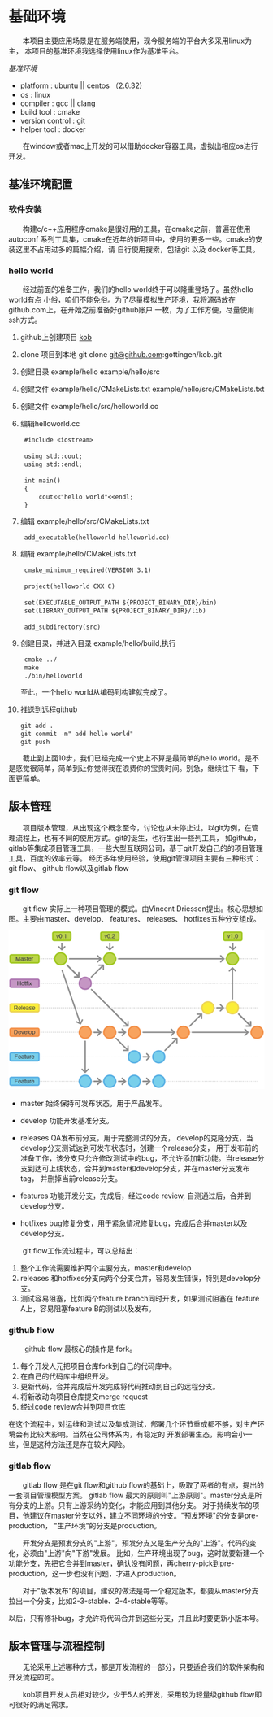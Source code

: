 # 基础环境

&emsp;&emsp;本项目主要应用场景是在服务端使用，现今服务端的平台大多采用linux为主，
本项目的基准环境我选择使用linux作为基准平台。

*基准环境*

* platform        : ubuntu || centos （2.6.32)
* os              : linux
* compiler        : gcc || clang
* build tool      : cmake
* version control : git
* helper tool  : docker

&emsp;&emsp;在window或者mac上开发的可以借助docker容器工具，虚拟出相应os进行开发。

## 基准环境配置

### 软件安装

&emsp;&emsp;构建c/c++应用程序cmake是很好用的工具，在cmake之前，普遍在使用autoconf
系列工具集，cmake在近年的新项目中，使用的更多一些。cmake的安装这里不占用过多的篇幅介绍，请
自行使用搜索，包括git 以及 docker等工具。

### hello world

&emsp;&emsp;经过前面的准备工作，我们的hello world终于可以隆重登场了。虽然hello world有点
小俗，咱们不能免俗。为了尽量模拟生产环境，我将源码放在github.com上，在开始之前准备好github账户
一枚，为了工作方便，尽量使用ssh方式。

1. github上创建项目 [kob](https://github.com/gottingen/kob.git) 
2. clone 项目到本地 git clone git@github.com:gottingen/kob.git
3. 创建目录 example/hello example/hello/src
4. 创建文件 example/hello/CMakeLists.txt example/hello/src/CMakeLists.txt
5. 创建文件 example/hello/src/helloworld.cc
6. 编辑helloworld.cc

        #include <iostream>
        
        using std::cout;
        using std::endl;
        
        int main()
        {
            cout<<"hello world"<<endl;
        }
        
7. 编辑 example/hello/src/CMakeLists.txt

        add_executable(helloworld helloworld.cc)
    
8. 编辑 example/hello/CMakeLists.txt

        cmake_minimum_required(VERSION 3.1)
        
        project(helloworld CXX C)
        
        set(EXECUTABLE_OUTPUT_PATH ${PROJECT_BINARY_DIR}/bin)
        set(LIBRARY_OUTPUT_PATH ${PROJECT_BINARY_DIR}/lib)
        
        add_subdirectory(src)
        
9. 创建目录，并进入目录 example/hello/build,执行
    
        cmake ../
        make
        ./bin/helloworld
    至此，一个hello world从编码到构建就完成了。

10. 推送到远程github

        git add .
        git commit -m" add hello world"
        git push
        

&emsp;&emsp;截止到上面10步，我们已经完成一个史上不算是最简单的hello world。是不是感觉很简单，简单到让你觉得我在浪费你的宝贵时间。别急，继续往下
看，下面更简单。
## 版本管理

&emsp;&emsp;项目版本管理，从出现这个概念至今，讨论也从未停止过。以git为例，在管理流程上，也有不同的使用方式。git的诞生，也衍生出一些列工具，
如github， gitlab等集成项目管理工具，一些大型互联网公司，基于git开发自己的的项目管理工具，百度的效率云等。
经历多年使用经验，使用git管理项目主要有三种形式： git flow、 github flow以及gitlab flow

### git flow
&emsp;&emsp;git flow 实际上一种项目管理的模式。由Vincent Driessen提出。核心思想如图。主要由master、develop、
features、 releases、 hotfixes五种分支组成。


![git flow](image/git_flow.png)

* master 始终保持可发布状态，用于产品发布。

* develop 功能开发基准分支。

* releases QA发布前分支，用于完整测试的分支， develop的克隆分支，当develop分支测试达到可发布状态时，创建一个release分支，
 用于发布前的准备工作，该分支只允许修改测试中的bug，不允许添加新功能。当release分支到达可上线状态，合并到master和develop分支，并在master分支发布tag， 并删掉当前release分支。

* features 功能开发分支，完成后，经过code review, 自测通过后，合并到develop分支。

* hotfixes bug修复分支，用于紧急情况修复bug，完成后合并master以及develop分支。

&emsp;&emsp;git flow工作流过程中，可以总结出：

1. 整个工作流需要维护两个主要分支，master和develop
2. releases 和hotfixes分支向两个分支合并，容易发生错误，特别是develop分支。
3. 测试容易阻塞，比如两个feature branch同时开发，如果测试阻塞在 feature A上，容易阻塞feature B的测试以及发布。


### github flow
   
&emsp;&emsp; github flow 最核心的操作是 fork。

1. 每个开发人元把项目仓库fork到自己的代码库中。
2. 在自己的代码库中组织开发。
3. 更新代码，合并完成后开发完成将代码推动到自己的远程分支。
4. 将新改动向项目仓库提交merge request
5. 经过code review合并到项目仓库

在这个流程中，对运维和测试以及集成测试，部署几个环节重成都不够，对生产环境会有比较大影响。当然在公司体系内，有稳定的
开发部署生态，影响会小一些，但是这种方法还是存在较大风险。

### gitlab flow

&emsp;&emsp;gitlab flow 是在git flow和github flow的基础上，吸取了两者的有点，提出的一套项目管理模型方案。
gitlab flow 最大的原则叫"上游原则"。master分支是所有分支的上游。只有上游采纳的变化，才能应用到其他分支。
对于持续发布的项目，他建议在master分支以外，建立不同环境的分支。"预发环境"的分支是pre-production，
"生产环境"的分支是production。

&emsp;&emsp;开发分支是预发分支的"上游"，预发分支又是生产分支的"上游"。代码的变化，必须由"上游"向"下游"发展。
比如，生产环境出现了bug，这时就要新建一个功能分支，先把它合并到master，确认没有问题，再cherry-pick到pre-production，这一步也没有问题，才进入production。

&emsp;&emsp;对于"版本发布"的项目，建议的做法是每一个稳定版本，都要从master分支拉出一个分支，比如2-3-stable、2-4-stable等等。

以后，只有修补bug，才允许将代码合并到这些分支，并且此时要更新小版本号。

## 版本管理与流程控制

&emsp;&emsp;无论采用上述哪种方式，都是开发流程的一部分，只要适合我们的软件架构和开发流程即可。

&emsp;&emsp;kob项目开发人员相对较少，少于5人的开发，采用较为轻量级github flow即可很好的满足需求。
